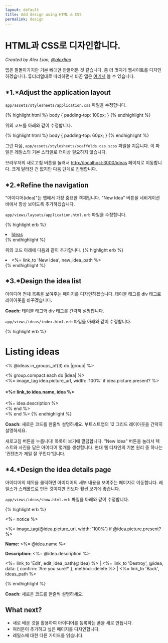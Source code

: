 ```yaml
---
layout: default
title: Add design using HTML & CSS
permalink: design
---
```


# HTML과 CSS로 디자인합니다.

*Created by Alex Liao, [@alexliao](http://bannka.com/alex)*

앱은 잘돌아가지만 기본 뼈대만 만들어둔 것 같습니다. 좀 더 멋지게 웹사이트를 디자인하겠습니다. 튜터리얼대로 따라하면서 바꾼 앱은 [여기서](http://railsgirlsapp.herokuapp.com/ideas) 볼 수 있습니다.

## *1.*Adjust the application layout

`app/assets/stylesheets/application.css` 파일을 수정합니다.

{% highlight html %}
body { padding-top: 100px; }
{% endhighlight %}

위의 코드를 아래와 같이 수정합니다.

{% highlight html %}
body { padding-top: 60px; }
{% endhighlight %}

그런 다음, `app/assets/stylesheets/scaffolds.css.scss` 파일을 지웁니다. 이 파일은 레일스의 기본 스타일로 더이상 필요하지 않습니다.

브라우저의 새로고침 버튼을 눌러서 [http://localhost:3000/ideas](http://localhost:3000/ideas) 페이지로 이동합니다. 크게 달라진 건 없지만 다음 단계로 진행합니다.

## *2.*Refine the navigation

"아이디어(idea)"는 앱에서 가장 중요한 객체입니다. "New Idea" 버튼을 네비게이션 바에서 항상 보이도록 추가하겠습니다.

`app/views/layouts/application.html.erb` 파일을 수정합니다.

{% highlight erb %}
<li class="active"><a href="/ideas">Ideas</a></li>
{% endhighlight %}

위의 코드 아래에 다음과 같이 추가합니다.
{% highlight erb %}
<li ><%= link_to 'New Idea', new_idea_path %></li>
{% endhighlight %}

## *3.*Design the idea list

아이디어 전체 목록을 보여주는 페이지를 디자인하겠습니다. 테이블 태그를 div 태그로 레이아웃을 바꾸겠습니다.

**Coach:** 테이블 태그와 div 태그를 간략히 설명합니다.

`app/views/ideas/index.html.erb` 파일을 아래와 같이 수정합니다.

{% highlight erb %}
<h1>Listing ideas</h1>

<% @ideas.in_groups_of(3) do |group| %>
  <div class="row">
    <% group.compact.each do |idea| %>
      <div class="col-md-4">
        <%= image_tag idea.picture_url, width: '100%' if idea.picture.present? %>
        <h4><%= link_to idea.name, idea %></h4>
        <%= idea.description %>
      </div>
    <% end %>
  </div>
<% end %>
{% endhighlight %}

**Coach:** 새로운 코드를 한줄씩 설명하세요. 부트스트랩의 12 그리드 레이아웃을 간략히 설명하세요.

새로고침 버튼을 누릅니다! 목록이 보기에 깔끔합니다. "New Idea" 버튼을 눌러서 텍스트와 사진을 담은 아이디어 몇개를 생성합니다. 현대 웹 디자인의 기본 원리 중 하나는 '컨텐츠가 제일 잘 꾸민다'입니다.

## *4.*Design the idea details page

아이디어의 제목을 클릭하면 아이디어의 세부 내용을 보여주는 페이지로 이동합니다. 레일스가 스캐폴드로 만든 것이지만 전보다 훨씬 보기에 좋습니다.

`app/views/ideas/show.html.erb` 파일을 아래와 같이 수정합니다.

{% highlight erb %}
<p id="notice"><%= notice %></p>

<div class="row">
  <div class="col-md-9">
    <%= image_tag(@idea.picture_url, width: '100%') if @idea.picture.present? %>
  </div>

  <div class="col-md-3">
    <p><b>Name: </b><%= @idea.name %></p>
    <p><b>Description: </b><%= @idea.description %></p>
    <p>
      <%= link_to 'Edit', edit_idea_path(@idea) %> |
      <%= link_to 'Destroy', @idea, data: { confirm: 'Are you sure?' }, method: :delete %> |
      <%= link_to 'Back', ideas_path %>
    </p>
  </div>
</div>
{% endhighlight %}


**Coach:** 새로운 코드를 한줄씩 설명하세요.

## What next?

* 새로 배운 것을 활용하여 아이디어를 등록하는 폼을 새로 만듭니다.
* 여러분이 추가하고 싶은 페이지를 디자인합니다.
* 레일스에 대한 다른 가이드를 읽습니다.


